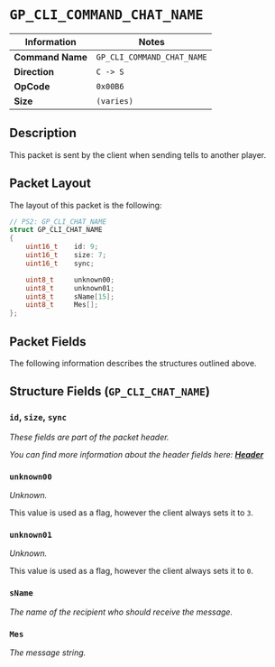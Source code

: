 # `GP_CLI_COMMAND_CHAT_NAME`

| Information               | Notes |
|---                        |---    |
| **Command Name**          | `GP_CLI_COMMAND_CHAT_NAME` |
| **Direction**             | `C -> S` |
| **OpCode**                | `0x00B6` |
| **Size**                  | `(varies)` |

## Description

This packet is sent by the client when sending tells to another player.

## Packet Layout

The layout of this packet is the following:

```cpp
// PS2: GP_CLI_CHAT_NAME
struct GP_CLI_CHAT_NAME
{
    uint16_t    id: 9;
    uint16_t    size: 7;
    uint16_t    sync;

    uint8_t     unknown00;
    uint8_t     unknown01;
    uint8_t     sName[15];
    uint8_t     Mes[];
};
```

## Packet Fields

The following information describes the structures outlined above.

## Structure Fields (`GP_CLI_CHAT_NAME`)

### `id`, `size`, `sync`

_These fields are part of the packet header._

_You can find more information about the header fields here: [**Header**](/world/HEADER.md)_

### `unknown00`

_Unknown._

This value is used as a flag, however the client always sets it to `3`.

### `unknown01`

_Unknown._

This value is used as a flag, however the client always sets it to `0`.

### `sName`

_The name of the recipient who should receive the message._

### `Mes`

_The message string._
